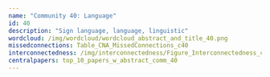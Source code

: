 ```yaml
---
name: "Community 40: Language"
id: 40
description: "Sign language, language, linguistic"
wordcloud: /img/wordcloud/wordcloud_abstract_and_title_40.png
missedconnections: Table_CNA_MissedConnections_c40
interconnectedness: /img/interconnectedness/Figure_Interconnectedness_c40.png
centralpapers: top_10_papers_w_abstract_comm_40
---
```

